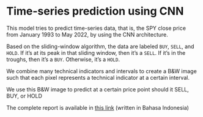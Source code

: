 # Time-series prediction using CNN
This model tries to predict time-series data, that is, the SPY close price from January 1993 to May 2022, by using the CNN architecture.
 
Based on the sliding-window algorithm, the data are labeled `BUY`, `SELL`, and `HOLD`. If it’s at its peak in that sliding window, then it’s a `SELL`. If it’s in the troughs, then it’s a `BUY`. Otherwise, it’s a `HOLD`.

We combine many technical indicators and intervals to create a B&W image such that each pixel represents a technical indicator at a certain interval.

We use this B&W image to predict at a certain price point should it SELL, BUY, or HOLD

The complete report is available in [this link](https://github.com/reverseon/time-series-cnn/blob/main/Tugas%203_DeepLearning_Kelompok%2010.pdf) (written in Bahasa Indonesia)
